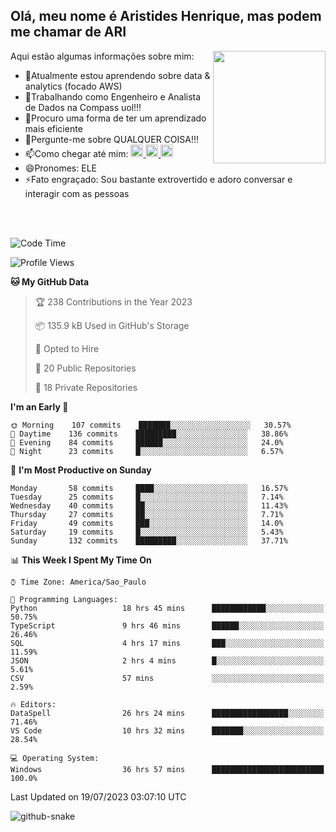 ## Olá, meu nome é Aristides Henrique, mas podem me chamar de ARI

<div >
Aqui estão algumas informações sobre mim:<img align="right" height="180em" src="https://user-images.githubusercontent.com/97318481/177042589-45d62122-82a9-4a32-b3a7-87b322825b2f.png">
</div>

- 🌱Atualmente estou aprendendo sobre data & analytics (focado AWS)
- 👯Trabalhando como Engenheiro e Analista de Dados na Compass uol!!!
- 🤔Procuro uma forma de ter um aprendizado mais eficiente
- 💬Pergunte-me sobre QUALQUER COISA!!!
- 📫Como chegar até mim:
  <a href="https://www.instagram.com/aryhenry/" target="_blank">
  <img src="https://img.shields.io/badge/-Instagram-%23E4405F?style=for-the-badge&logo=instagram&logoColor=black" height="20px">
  </a>
  <a href="https://www.linkedin.com/in/aristides-henrique/" target="_blank">
  <img src="https://img.shields.io/badge/-LinkedIn-%230077B5?style=for-the-badge&logo=linkedin&logoColor=black" height="20px">
  </a> 
  <a href="mailto:arihenriqueuna@gmail.com">
  <img src="https://img.shields.io/badge/-Gmail-%23333?style=for-the-badge&logo=gmail&logoColor=white" height="20px">
  </a>
- 😄Pronomes: ELE
- ⚡Fato engraçado: Sou bastante extrovertido e adoro conversar e interagir com as pessoas
<br/>
<br/>


<!--START_SECTION:waka-->
![Code Time](http://img.shields.io/badge/Code%20Time-993%20hrs%2056%20mins-blue)

![Profile Views](http://img.shields.io/badge/Profile%20Views-81-blue)

**🐱 My GitHub Data** 

> 🏆 238 Contributions in the Year 2023
 > 
> 📦 135.9 kB Used in GitHub's Storage 
 > 
> 💼 Opted to Hire
 > 
> 📜 20 Public Repositories 
 > 
> 🔑 18 Private Repositories  
 > 
**I'm an Early 🐤** 

```text
🌞 Morning    107 commits    ███████░░░░░░░░░░░░░░░░░░   30.57% 
🌇 Daytime    136 commits    █████████░░░░░░░░░░░░░░░░   38.86% 
🌃 Evening    84 commits     ██████░░░░░░░░░░░░░░░░░░░   24.0% 
🌙 Night      23 commits     █░░░░░░░░░░░░░░░░░░░░░░░░   6.57%

```
📅 **I'm Most Productive on Sunday** 

```text
Monday       58 commits     ████░░░░░░░░░░░░░░░░░░░░░   16.57% 
Tuesday      25 commits     █░░░░░░░░░░░░░░░░░░░░░░░░   7.14% 
Wednesday    40 commits     ██░░░░░░░░░░░░░░░░░░░░░░░   11.43% 
Thursday     27 commits     ██░░░░░░░░░░░░░░░░░░░░░░░   7.71% 
Friday       49 commits     ███░░░░░░░░░░░░░░░░░░░░░░   14.0% 
Saturday     19 commits     █░░░░░░░░░░░░░░░░░░░░░░░░   5.43% 
Sunday       132 commits    █████████░░░░░░░░░░░░░░░░   37.71%

```


📊 **This Week I Spent My Time On** 

```text
⌚︎ Time Zone: America/Sao_Paulo

💬 Programming Languages: 
Python                   18 hrs 45 mins      ████████████░░░░░░░░░░░░░   50.75% 
TypeScript               9 hrs 46 mins       ██████░░░░░░░░░░░░░░░░░░░   26.46% 
SQL                      4 hrs 17 mins       ███░░░░░░░░░░░░░░░░░░░░░░   11.59% 
JSON                     2 hrs 4 mins        █░░░░░░░░░░░░░░░░░░░░░░░░   5.61% 
CSV                      57 mins             ░░░░░░░░░░░░░░░░░░░░░░░░░   2.59%

🔥 Editors: 
DataSpell                26 hrs 24 mins      █████████████████░░░░░░░░   71.46% 
VS Code                  10 hrs 32 mins      ███████░░░░░░░░░░░░░░░░░░   28.54%

💻 Operating System: 
Windows                  36 hrs 57 mins      █████████████████████████   100.0%

```


 Last Updated on 19/07/2023 03:07:10 UTC
<!--END_SECTION:waka-->

<img alt="github-snake" src="https://github.com/AriHenrique/AriHenrique/blob/output/github-contribution-grid-snake-dark.svg" />

